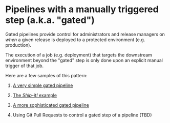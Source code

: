 # Pipelines with a manually triggered step (a.k.a. "gated")

Gated pipelines provide control for administrators and release managers on *when* a given release is deployed to a protected environment (e.g. production).

The execution of a job (e.g. deployment) that targets the downstream environment beyond the "gated" step is only done upon an explicit manual trigger of that job.

Here are a few samples of this pattern:

1. [A very simple gated pipeline](01-simple)  

1. [The _Ship-it!_ example](02-shipit)  

1. [A more sophisticated gated pipeline](03-shipit-enhanced)  

1. Using Git Pull Requests to control a gated step of a pipeline (TBD)

